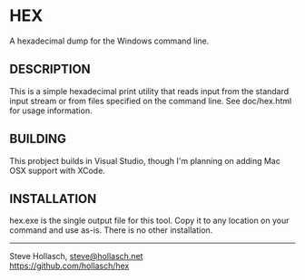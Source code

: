 HEX
=====
A hexadecimal dump for the Windows command line.


DESCRIPTION
-------------
This is a simple hexadecimal print utility that reads input from the
standard input stream or from files specified on the command line. See
doc/hex.html for usage information.


BUILDING
----------
This probject builds in Visual Studio, though I'm planning on adding Mac OSX
support with XCode.


INSTALLATION
--------------
hex.exe is the single output file for this tool. Copy it to any location on
your command and use as-is. There is no other installation.

----
Steve Hollasch, steve@hollasch.net  
https://github.com/hollasch/hex
